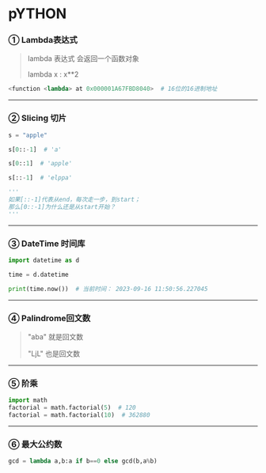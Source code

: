 # pYTHON 

### ① Lambda表达式

> lambda 表达式 会返回一个函数对象
> 
> lambda x : x**2

```python
<function <lambda> at 0x000001A67FBD8040>  # 16位的16进制地址
```

***

### ② Slicing 切片

```python
s = "apple"

s[0::-1]  # 'a'

s[0::1]  # 'apple'

s[::-1]  # 'elppa'

'''
如果[::-1]代表从end，每次走一步，到start；
那么[0::-1]为什么还是从start开始？
'''

```

***

### ③ DateTime 时间库

```python
import datetime as d

time = d.datetime

print(time.now())  # 当前时间： 2023-09-16 11:50:56.227045
```

***

### ④ Palindrome回文数

>  "aba" 就是回文数
> 
>  "LjL" 也是回文数

***

### ⑤ 阶乘

```python
import math
factorial = math.factorial(5)  # 120
factorial = math.factorial(10)  # 362880
```

***

### ⑥ 最大公约数 

```python
gcd = lambda a,b:a if b==0 else gcd(b,a%b)
```